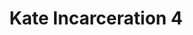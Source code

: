 ---
title: Kate Incarceration 4
categories: ['incarceration']
contributors: phill and kate
excerpt: >
    "*Que Dios te bendiga y te haga un santito*. I signed the cross on his forehead, chest, shoulders, and lips, gave him one last hug and kiss, then watched him follow Kel and Carey up the stairs. After standing there for about a minute, I got in line to get strip searched. The walk to the block was long that afternoon, and will be until they say yes."
image: kate-incarceration6-web.jpg
featured: true
featured_order: 20
---